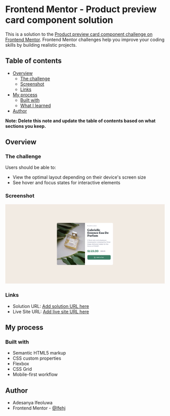 # Frontend Mentor - Product preview card component solution

This is a solution to the [Product preview card component challenge on Frontend Mentor](https://www.frontendmentor.io/challenges/product-preview-card-component-GO7UmttRfa). Frontend Mentor challenges help you improve your coding skills by building realistic projects. 

## Table of contents

- [Overview](#overview)
  - [The challenge](#the-challenge)
  - [Screenshot](#screenshot)
  - [Links](#links)
- [My process](#my-process)
  - [Built with](#built-with)
  - [What I learned](#what-i-learned)
- [Author](#author)

**Note: Delete this note and update the table of contents based on what sections you keep.**

## Overview

### The challenge

Users should be able to:

- View the optimal layout depending on their device's screen size
- See hover and focus states for interactive elements

### Screenshot

![](./Product-preview-card-component.png)

### Links

- Solution URL: [Add solution URL here](https://github.com/Ifehj/product-preview-card)
- Live Site URL: [Add live site URL here](https://ifehj.github.io/product-preview-card/)

## My process

### Built with

- Semantic HTML5 markup
- CSS custom properties
- Flexbox
- CSS Grid
- Mobile-first workflow

## Author

- Adesanya Ifeoluwa
- Frontend Mentor - [@Ifehj](https://www.frontendmentor.io/profile/Ifehj)

